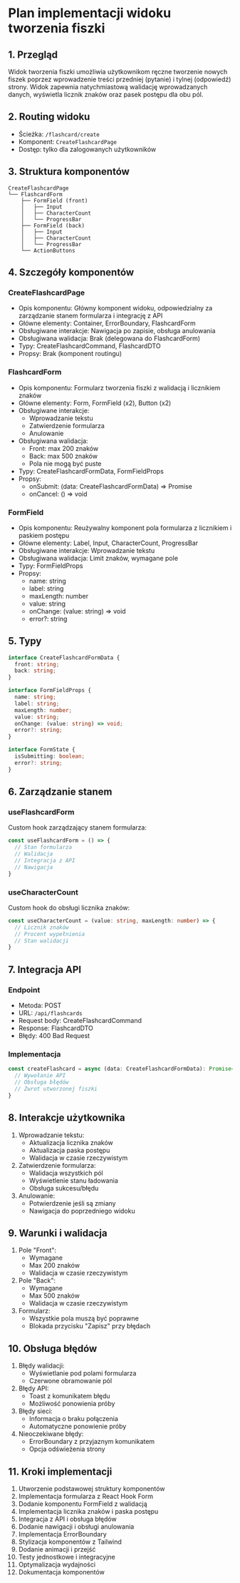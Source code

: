 # Plan implementacji widoku tworzenia fiszki

## 1. Przegląd
Widok tworzenia fiszki umożliwia użytkownikom ręczne tworzenie nowych fiszek poprzez wprowadzenie treści przedniej (pytanie) i tylnej (odpowiedź) strony. Widok zapewnia natychmiastową walidację wprowadzanych danych, wyświetla licznik znaków oraz pasek postępu dla obu pól.

## 2. Routing widoku
- Ścieżka: `/flashcard/create`
- Komponent: `CreateFlashcardPage`
- Dostęp: tylko dla zalogowanych użytkowników

## 3. Struktura komponentów
```
CreateFlashcardPage
└── FlashcardForm
    ├── FormField (front)
    │   ├── Input
    │   ├── CharacterCount
    │   └── ProgressBar
    ├── FormField (back)
    │   ├── Input
    │   ├── CharacterCount
    │   └── ProgressBar
    └── ActionButtons
```

## 4. Szczegóły komponentów

### CreateFlashcardPage
- Opis komponentu: Główny komponent widoku, odpowiedzialny za zarządzanie stanem formularza i integrację z API
- Główne elementy: Container, ErrorBoundary, FlashcardForm
- Obsługiwane interakcje: Nawigacja po zapisie, obsługa anulowania
- Obsługiwana walidacja: Brak (delegowana do FlashcardForm)
- Typy: CreateFlashcardCommand, FlashcardDTO
- Propsy: Brak (komponent routingu)

### FlashcardForm
- Opis komponentu: Formularz tworzenia fiszki z walidacją i licznikiem znaków
- Główne elementy: Form, FormField (x2), Button (x2)
- Obsługiwane interakcje: 
  - Wprowadzanie tekstu
  - Zatwierdzenie formularza
  - Anulowanie
- Obsługiwana walidacja:
  - Front: max 200 znaków
  - Back: max 500 znaków
  - Pola nie mogą być puste
- Typy: CreateFlashcardFormData, FormFieldProps
- Propsy: 
  - onSubmit: (data: CreateFlashcardFormData) => Promise<void>
  - onCancel: () => void

### FormField
- Opis komponentu: Reużywalny komponent pola formularza z licznikiem i paskiem postępu
- Główne elementy: Label, Input, CharacterCount, ProgressBar
- Obsługiwane interakcje: Wprowadzanie tekstu
- Obsługiwana walidacja: Limit znaków, wymagane pole
- Typy: FormFieldProps
- Propsy:
  - name: string
  - label: string
  - maxLength: number
  - value: string
  - onChange: (value: string) => void
  - error?: string

## 5. Typy

```typescript
interface CreateFlashcardFormData {
  front: string;
  back: string;
}

interface FormFieldProps {
  name: string;
  label: string;
  maxLength: number;
  value: string;
  onChange: (value: string) => void;
  error?: string;
}

interface FormState {
  isSubmitting: boolean;
  error?: string;
}
```

## 6. Zarządzanie stanem

### useFlashcardForm
Custom hook zarządzający stanem formularza:
```typescript
const useFlashcardForm = () => {
  // Stan formularza
  // Walidacja
  // Integracja z API
  // Nawigacja
}
```

### useCharacterCount
Custom hook do obsługi licznika znaków:
```typescript
const useCharacterCount = (value: string, maxLength: number) => {
  // Licznik znaków
  // Procent wypełnienia
  // Stan walidacji
}
```

## 7. Integracja API

### Endpoint
- Metoda: POST
- URL: `/api/flashcards`
- Request body: CreateFlashcardCommand
- Response: FlashcardDTO
- Błędy: 400 Bad Request

### Implementacja
```typescript
const createFlashcard = async (data: CreateFlashcardFormData): Promise<FlashcardDTO> => {
  // Wywołanie API
  // Obsługa błędów
  // Zwrot utworzonej fiszki
}
```

## 8. Interakcje użytkownika
1. Wprowadzanie tekstu:
   - Aktualizacja licznika znaków
   - Aktualizacja paska postępu
   - Walidacja w czasie rzeczywistym
2. Zatwierdzenie formularza:
   - Walidacja wszystkich pól
   - Wyświetlenie stanu ładowania
   - Obsługa sukcesu/błędu
3. Anulowanie:
   - Potwierdzenie jeśli są zmiany
   - Nawigacja do poprzedniego widoku

## 9. Warunki i walidacja
1. Pole "Front":
   - Wymagane
   - Max 200 znaków
   - Walidacja w czasie rzeczywistym
2. Pole "Back":
   - Wymagane
   - Max 500 znaków
   - Walidacja w czasie rzeczywistym
3. Formularz:
   - Wszystkie pola muszą być poprawne
   - Blokada przycisku "Zapisz" przy błędach

## 10. Obsługa błędów
1. Błędy walidacji:
   - Wyświetlanie pod polami formularza
   - Czerwone obramowanie pól
2. Błędy API:
   - Toast z komunikatem błędu
   - Możliwość ponowienia próby
3. Błędy sieci:
   - Informacja o braku połączenia
   - Automatyczne ponowienie próby
4. Nieoczekiwane błędy:
   - ErrorBoundary z przyjaznym komunikatem
   - Opcja odświeżenia strony

## 11. Kroki implementacji
1. Utworzenie podstawowej struktury komponentów
2. Implementacja formularza z React Hook Form
3. Dodanie komponentu FormField z walidacją
4. Implementacja licznika znaków i paska postępu
5. Integracja z API i obsługa błędów
6. Dodanie nawigacji i obsługi anulowania
7. Implementacja ErrorBoundary
8. Stylizacja komponentów z Tailwind
9. Dodanie animacji i przejść
10. Testy jednostkowe i integracyjne
11. Optymalizacja wydajności
12. Dokumentacja komponentów 